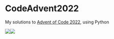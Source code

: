 # CodeAdvent2022

My solutions to [Advent of Code 2022](https://adventofcode.com/2022), using Python

![](https://img.shields.io/badge/day%20📅-19-blue)![](https://img.shields.io/badge/stars%20⭐-35-yellow)